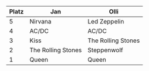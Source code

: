 | Platz | Jan               | Olli                  |
|-------|-------------------|-----------------------|
| 5     | Nirvana           | Led Zeppelin          |
| 4     | AC/DC             | AC/DC                 |
| 3     | Kiss              | The Rolling Stones    |
| 2     | The Rolling Stones| Steppenwolf           |
| 1     | Queen             | Queen                 |
